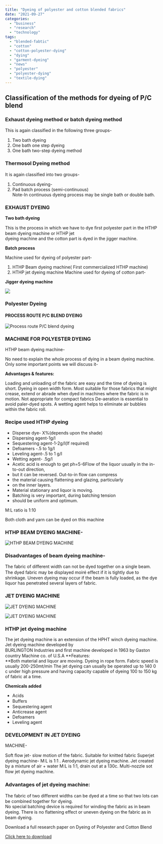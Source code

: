 ```yaml
---
title: "Dyeing of polyester and cotton blended fabrics"
date: "2021-09-27"
categories: 
  - "business"
  - "research"
  - "technology"
tags: 
  - "blended-fabtic"
  - "cotton"
  - "cotton-polyester-dying"
  - "dying"
  - "garment-dyeing"
  - "news"
  - "polyester"
  - "polyester-dying"
  - "textile-dying"
---
```


## Classification of the methods for dyeing of P/C blend

### Exhaust dyeing method or batch dyeing method

This is again classiﬁed in the following three groups- 
1. Two bath dyeing  
2. One bath one step dyeing  
3. One bath two-step dyeing method  

### Thermosol Dyeing method

It is again classiﬁed into two groups- 
1. Continuous dyeing- 
2. Pad batch process (semi-continuous)  
Note-In continuous dyeing process may be single bath or double bath.

### EXHAUST DYEING

__Two bath dyeing__

This is the process in which we have to dye ﬁrst polyester part in the HTHP beam dyeing machine or HTHP jet  
dyeing machine and the cotton part is dyed in the jigger machine. 

__Batch process__

Machine used for dyeing of polyester part- 

1. HTHP Beam dyeing machine( First commercialized HTHP machine)  
2. HTHP jet dyeing machine Machine used for dyeing of cotton part- 

__Jigger dyeing machine__

![](images/polyester-dyeing.png)

### Polyester Dyeing

#### PROCESS ROUTE P/C BLEND DYEING

![Process route P/C blend dyeing](images/image.png)

### MACHINE FOR POLYESTER DYEING

HTHP beam dyeing machine- 

No need to explain the whole process of dying in a beam dyeing machine. Only some important points we will discuss it- 

__Advantages & features:__

Loading and unloading of the fabric are easy and the time of dyeing is short. Dyeing in open width form. Most suitable for those fabrics that might crease, extend or abrade when dyed in machines where the fabric is in motion. Not appropriate for compact fabrics De-aeration is essential to avoid paler-dyed spots. A wetting agent helps to eliminate air bubbles within the fabric roll.

### Recipe used HTHP dyeing

- Disperse dye- X%(depends upon the shade)  
- Dispersing agent-1g/l  
- Sequestering agent-1-2g/l(If required)  
- Defoamers -.5 to 1g/l  
- Leveling agent-.5 to 1 g/l  
- Wetting agent- .5g/l  
- Acetic acid is enough to get ph=5-6Flow of the liquor usually in the in-to-out direction,  
- but it can be reversed. Out-to-in flow can compress  
- the material causing flattening and glazing, particularly  
- on the inner layers.  
- Material stationary and liquor is moving.  
- Batching is very important, during batching tension  
- should be uniform and optimum.

M:L ratio is 1:10 

Both cloth and yarn can be dyed on this machine

### HTHP BEAM DYEING MACHINE-

![HTHP BEAM DYEING MACHINE](images/HTHP-BEAM-DYEING-MACHINE-.png)

### Disadvantages of beam dyeing machine-

The fabric of diﬀerent width can not be dyed together on a single beam. The dyed fabric may be displayed moiré eﬀect if it is tightly due to shrinkage. Uneven dyeing may occur if the beam is fully loaded, as the dye liquor has penetrated several layers of fabric.

### JET DYEING MACHINE

![JET DYEING MACHINE](images/JET-DYEING-MACHINE-.png)

![JET DYEING MACHINE](images/JET-DYEING-MACHINE-1.png)

### HTHP jet dyeing machine
The jet dyeing machine is an extension of the HPHT winch dyeing machine. Jet dyeing machine developed by  
BURLINGTON Industries and ﬁrst machine developed in 1963 by Gaston country Machine co. of U.S.A **Features:  
**Both material and liquor are moving. Dyeing in rope form. Fabric speed is usually 200-250mt/min The jet dyeing can usually be operated up to 140 0 c under high pressure and having capacity capable of dyeing 100 to 150 kg of fabric at a time.

**Chemicals added**

- Acids  
- Buﬀers  
- Sequestering agent  
- Anticrease agent  
- Defoamers  
- Leveling agent

### DEVELOPMENT IN JET DYEING

MACHINE-

Soft ﬂow jet- slow motion of the fabric. Suitable for knitted fabric Superjet dyeing machine- M:L is 1:1 . Aerodynamic jet dyeing machine. Jet created by a mixture of air + water M:L is 1:1, drain out at a 130c. Multi-nozzle sot ﬂow jet dyeing machine.

### Advantages of jet dyeing machine:

The fabric of two diﬀerent widths can be dyed at a time so that two lots can be combined together for dyeing.  
No special batching device is required for winding the fabric as in beam dyeing. There is no ﬂattening eﬀect or uneven dyeing on the fabric as in beam dyeing.

Download a full research paper on Dyeing of Polyester and Cotton Blend

[Click here to download](https://drive.google.com/file/d/18KYgfCG6SSOqs5ksvira4dvoZMSz5pUY/view?usp=sharing)
